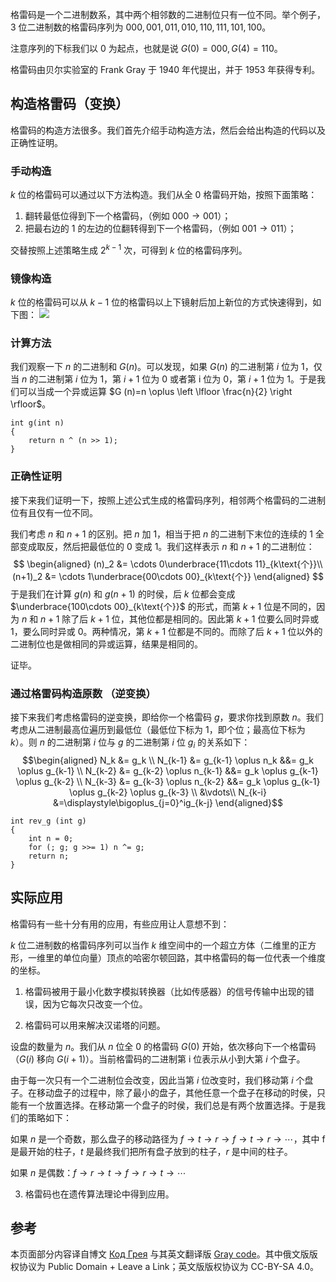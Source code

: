 格雷码是一个二进制数系，其中两个相邻数的二进制位只有一位不同。举个例子，$3$ 位二进制数的格雷码序列为 $000,001,011,010,110,111,101,100$。

注意序列的下标我们以 $0$ 为起点，也就是说 $G(0)=000,G(4)=110$。

格雷码由贝尔实验室的 Frank Gray 于 1940 年代提出，并于 1953 年获得专利。

## 构造格雷码（变换）

格雷码的构造方法很多。我们首先介绍手动构造方法，然后会给出构造的代码以及正确性证明。

### 手动构造

$k$ 位的格雷码可以通过以下方法构造。我们从全 $0$ 格雷码开始，按照下面策略：

1. 翻转最低位得到下一个格雷码，（例如 $000\to001$）；
2. 把最右边的 $1$ 的左边的位翻转得到下一个格雷码，（例如 $001\to011$）；

交替按照上述策略生成 $2^{k-1}$ 次，可得到 $k$ 位的格雷码序列。

### 镜像构造

$k$ 位的格雷码可以从 $k-1$ 位的格雷码以上下镜射后加上新位的方式快速得到，如下图：
![](格雷码%20镜像构造.png)
### 计算方法

我们观察一下 $n$ 的二进制和 $G(n)$。可以发现，如果 $G(n)$ 的二进制第 $i$ 位为 $1$，仅当 $n$ 的二进制第 $i$ 位为 $1$，第 $i+1$ 位为 $0$ 或者第 i 位为 $0$，第 $i+1$ 位为 $1$。于是我们可以当成一个异或运算 $G (n)=n \oplus \left \lfloor \frac{n}{2}  \right \rfloor$。

```
int g(int n)
{
	return n ^ (n >> 1);
}
```

### 正确性证明

接下来我们证明一下，按照上述公式生成的格雷码序列，相邻两个格雷码的二进制位有且仅有一位不同。

我们考虑 $n$ 和 $n+1$ 的区别。把 $n$ 加 $1$，相当于把 $n$ 的二进制下末位的连续的 $1$ 全部变成取反，然后把最低位的 $0$ 变成 $1$。我们这样表示 $n$ 和 $n+1$ 的二进制位：
$$
\begin{aligned}
(n)_2 &= \cdots 0\underbrace{11\cdots 11}_{k\text{个}}\\
(n+1)_2 &= \cdots 1\underbrace{00\cdots 00}_{k\text{个}}
\end{aligned}
$$
于是我们在计算 $g (n)$ 和 $g (n+1)$ 的时侯，后 $k$ 位都会变成 $\underbrace{100\cdots 00}_{k\text{个}}$ 的形式，而第 $k+1$ 位是不同的，因为 $n$ 和 $n+1$ 除了后 $k+1$ 位，其他位都是相同的。因此第 $k+1$ 位要么同时异或 $1$，要么同时异或 $0$。两种情况，第 $k+1$ 位都是不同的。而除了后 $k+1$ 位以外的二进制位也是做相同的异或运算，结果是相同的。

证毕。

### 通过格雷码构造原数 （逆变换）

接下来我们考虑格雷码的逆变换，即给你一个格雷码 $g$，要求你找到原数 $n$。我们考虑从二进制最高位遍历到最低位（最低位下标为 $1$，即个位；最高位下标为 $k$）。则 $n$ 的二进制第 $i$ 位与 $g$ 的二进制第 $i$ 位 $g_i$ 的关系如下：
$$\begin{aligned}
N_k &= g_k \\
N_{k-1} &= g_{k-1} \oplus n_k &&= g_k \oplus g_{k-1} \\
N_{k-2} &= g_{k-2} \oplus n_{k-1} &&= g_k \oplus g_{k-1} \oplus g_{k-2} \\
N_{k-3} &= g_{k-3} \oplus n_{k-2} &&= g_k \oplus g_{k-1} \oplus g_{k-2} \oplus g_{k-3} \\
&\vdots\\
N_{k-i} &=\displaystyle\bigoplus_{j=0}^ig_{k-j}
\end{aligned}$$
```
int rev_g (int g) 
{
	int n = 0;
	for (; g; g >>= 1) n ^= g;
	return n;
}
```

## 实际应用

格雷码有一些十分有用的应用，有些应用让人意想不到：

$k$ 位二进制数的格雷码序列可以当作 $k$ 维空间中的一个超立方体（二维里的正方形，一维里的单位向量）顶点的哈密尔顿回路，其中格雷码的每一位代表一个维度的坐标。

1. 格雷码被用于最小化数字模拟转换器（比如传感器）的信号传输中出现的错误，因为它每次只改变一个位。

2. 格雷码可以用来解决汉诺塔的问题。

设盘的数量为 $n$。我们从 $n$ 位全 $0$ 的格雷码 $G (0)$ 开始，依次移向下一个格雷码（$G (i)$ 移向 $G (i+1)$）。当前格雷码的二进制第 i 位表示从小到大第 $i$ 个盘子。

由于每一次只有一个二进制位会改变，因此当第 $i$ 位改变时，我们移动第 $i$ 个盘子。在移动盘子的过程中，除了最小的盘子，其他任意一个盘子在移动的时侯，只能有一个放置选择。在移动第一个盘子的时侯，我们总是有两个放置选择。于是我们的策略如下：

如果 $n$ 是一个奇数，那么盘子的移动路径为 $f\to t\to r\to f\to t\to r\to\cdots$，其中 f 是最开始的柱子，$t$ 是最终我们把所有盘子放到的柱子，$r$ 是中间的柱子。

如果 $n$ 是偶数：$f \to r \to t \to f \to r \to t \to \cdots$

3. 格雷码也在遗传算法理论中得到应用。

## 参考

本页面部分内容译自博文 [Код Грея](http://e-maxx.ru/algo/gray_code) 与其英文翻译版 [Gray code](https://cp-algorithms.com/algebra/gray-code.html)。其中俄文版版权协议为 Public Domain + Leave a Link；英文版版权协议为 CC-BY-SA 4.0。